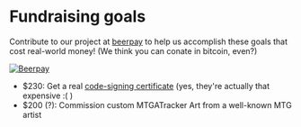 # Fundraising goals

Contribute to our project at [beerpay](https://beerpay.io/shawkinsl/mtga-tracker) to help us
accomplish these goals that cost real-world money! (We think you can conate in bitcoin, even?)

[![Beerpay](https://img.shields.io/beerpay/shawkinsl/mtga-tracker.svg)](https://beerpay.io/shawkinsl/mtga-tracker)

- $230: Get a real [code-signing certificate](https://www.digicert.com/order/order-1.php) (yes, they're
actually that expensive :( )
- $200 (?): Commission custom MTGATracker Art from a well-known MTG artist